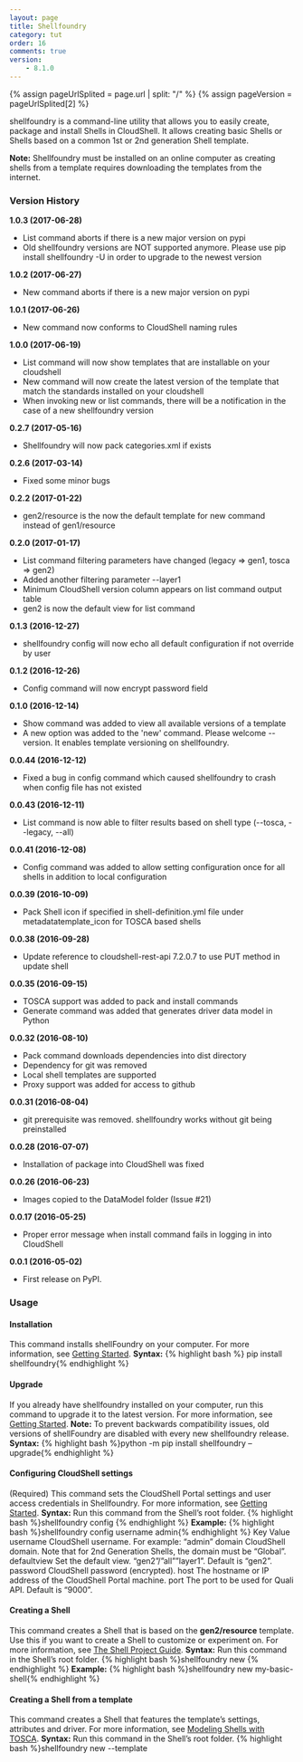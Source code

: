 ```yaml
---
layout: page
title: Shellfoundry
category: tut
order: 16
comments: true
version:
    - 8.1.0
---
```

{% assign pageUrlSplited = page.url | split: "/" %}
{% assign pageVersion = pageUrlSplited[2] %}


shellfoundry is a command-line utility that allows you to easily create, package and install Shells in CloudShell.  It allows creating basic Shells or Shells based on a common 1st or 2nd generation Shell template. 

**Note:** Shellfoundry must be installed on an online computer as creating shells from a template requires downloading the templates from the internet.


### Version History
**1.0.3 (2017-06-28)**
* List command aborts if there is a new major version on pypi
* Old shellfoundry versions are NOT supported anymore. Please use pip install shellfoundry -U in order to upgrade to the newest version

**1.0.2 (2017-06-27)**
* New command aborts if there is a new major version on pypi

**1.0.1 (2017-06-26)**
* New command now conforms to CloudShell naming rules

**1.0.0 (2017-06-19)**
* List command will now show templates that are installable on your cloudshell
* New command will now create the latest version of the template that match the standards installed on your cloudshell
* When invoking new or list commands, there will be a notification in the case of a new shellfoundry version

**0.2.7 (2017-05-16)**
* Shellfoundry will now pack categories.xml if exists

**0.2.6 (2017-03-14)**
* Fixed some minor bugs

**0.2.2 (2017-01-22)**
* gen2/resource is the now the default template for new command instead of gen1/resource

**0.2.0 (2017-01-17)**
* List command filtering parameters have changed (legacy => gen1, tosca => gen2)
* Added another filtering parameter --layer1
* Minimum CloudShell version column appears on list command output table
* gen2 is now the default view for list command

**0.1.3 (2016-12-27)**
* shellfoundry config will now echo all default configuration if not override by user

**0.1.2 (2016-12-26)**
* Config command will now encrypt password field

**0.1.0 (2016-12-14)**
* Show command was added to view all available versions of a template
* A new option was added to the 'new' command. Please welcome --version. It enables template versioning on shellfoundry.

**0.0.44 (2016-12-12)**
* Fixed a bug in config command which caused shellfoundry to crash when config file has not existed

**0.0.43 (2016-12-11)**
* List command is now able to filter results based on shell type (--tosca, --legacy, --all)

**0.0.41 (2016-12-08)**
* Config command was added to allow setting configuration once for all shells in addition to local configuration

**0.0.39 (2016-10-09)**
* Pack Shell icon if specified in shell-definition.yml file under metadatatemplate_icon for TOSCA based shells

**0.0.38 (2016-09-28)**
* Update reference to cloudshell-rest-api 7.2.0.7 to use PUT method in update shell

**0.0.35 (2016-09-15)**
* TOSCA support was added to pack and install commands
* Generate command was added that generates driver data model in Python

**0.0.32 (2016-08-10)**
* Pack command downloads dependencies into dist directory
* Dependency for git was removed
* Local shell templates are supported
* Proxy support was added for access to github

**0.0.31 (2016-08-04)**
* git prerequisite was removed. shellfoundry works without git being preinstalled

**0.0.28 (2016-07-07)**
* Installation of package into CloudShell was fixed

**0.0.26 (2016-06-23)**
* Images copied to the DataModel folder (Issue #21)

**0.0.17 (2016-05-25)**
* Proper error message when install command fails in logging in into CloudShell

**0.0.1 (2016-05-02)**
* First release on PyPI.

### Usage

#### Installation
This command installs shellFoundry on your computer. For more information, see [Getting Started]({{site.baseurl}}/shells/{{pageVersion}}/getting-started.html).
**Syntax:**
{% highlight bash %} pip install shellfoundry{% endhighlight %}


#### Upgrade
If you already have shellfoundry installed on your computer, run this command to upgrade it to the latest version. For more information, see [Getting Started]({{site.baseurl}}/shells/{{pageVersion}}/getting-started.html).
**Note:** To prevent backwards compatibility issues, old versions of shellFoundry are disabled with every new shellfoundry release.
**Syntax:**
{% highlight bash %}python -m pip install shellfoundry –upgrade{% endhighlight %}

#### Configuring CloudShell settings
(Required) This command sets the CloudShell Portal settings and user access credentials in Shellfoundry. For more information, see [Getting Started]({{site.baseurl}}/shells/{{pageVersion}}/getting-started.html). 
**Syntax:**
Run this command from the Shell’s root folder.
{% highlight bash %}shellfoundry config <key name> <key value>{% endhighlight %}
**Example:**
{% highlight bash %}shellfoundry config username admin{% endhighlight %}
Key	Value
username	CloudShell username. For example: “admin”
domain	CloudShell domain. 
Note that for 2nd Generation Shells, the domain must be “Global”.
defaultview	Set the default view. 
“gen2”/”all””layer1”. Default is “gen2”.
password	CloudShell password (encrypted).
host	The hostname or IP address of the CloudShell Portal machine. 
port	The port to be used for Quali API. Default is “9000”.

#### Creating a Shell
This command creates a Shell that is based on the **gen2/resource** template. Use this if you want to create a Shell to customize or experiment on. For more information, see [The Shell Project Guide]({{site.baseurl}}/shells/{{pageVersion}}/the-shell-project.html).
**Syntax:**
Run this command in the Shell’s root folder.
{% highlight bash %}shellfoundry new <Shell-name>{% endhighlight %}
**Example:**
{% highlight bash %}shellfoundry new my-basic-shell{% endhighlight %}

#### Creating a Shell from a template
This command creates a Shell that features the template’s settings, attributes and driver. For more information, see [Modeling Shells with TOSCA]({{site.baseurl}}/shells/{{pageVersion}}/modeling-the-shell.html).
**Syntax:**
Run this command in the Shell’s root folder.
{% highlight bash %}shellfoundry new <Shell-name> --template <template>{% endhighlight %}
**Example:**
{% highlight bash %}shellfoundry new my-switch-g2 --template=gen2/networking/switch{% endhighlight %}

**Note:** This command creates a Shell that is based on the latest version of the specified template, which is supported by your CloudShell version. However, you can also create a Shell based on a different version of the template, by adding `--version <version_number>` to the command. 

#### Listing available Shell templates
This command lists the 1st and 2nd generation Shell templates you can use for your new Shell. For more information, see [Modeling Shells with TOSCA]({{site.baseurl}}/shells/{{pageVersion}}/modeling-the-shell.html).
**Syntax:**
Shellfoundry list
To view templates of a specific type, add the appropriate flag to the command: `--gen1`, `--gen2`, `--layer1`, `--all` (lists all available templates).

#### Listing versions of a Shell template
To display a list of the versions for a given template, run the following in command-line:
{% highlight bash %}shellfoundry show <template_name>{% endhighlight %}
The versions are displayed in descending order from latest to earliest.

#### Packaging a Shell
This command packs the shell's source code, data model and configuration into a ZIP package, which can be uploaded into CloudShell. For additional information, see [Deploying to Production]({{site.baseurl}}/shells/{{pageVersion}}/deploying-to-production.html).
**Syntax:**
Run this command from the Shell’s root folder.
{% highlight bash %}shellfoundry pack{% endhighlight %}
A ZIP package is created in the Shell’s *dist* directory with the name "nutshell.zip".
**Note:** The `pack` command requires the presence of a *shell.yml* file, which is created by default in Shells created using shellfoundry. However, if your shell was created elsewhere, make sure to add a *shell.yml* file with the following structure:
`###shell.yml
 shell:
    name: nutshell`

#### Packaging and importing a Shell into CloudShell
This command creates a distributable zip file for the Shell and imports it into CloudShell using the CloudShell Portal and user defined by the `shellfoundry configure` command. For more information, see [Getting Started]({{site.baseurl}}/shells/{{pageVersion}}/getting-started.html).
**Syntax:**
Run this command from the Shell’s root folder.
{% highlight bash %}shellfoundry install{% endhighlight %}

#### Creating the Shell’s data model file
The shell’s data model (*data_model.py* file) consists of the standard specifications and the extended data model, which is defined in the *shell-definition.yaml* file. When creating a new Shell, you will also need to import its data model. For additional information, see [Managing the Shell’s Data Model]({{site.baseurl}}/shells/{{pageVersion}}/generating-shell-data-model.html).
**Syntax:**
Run this command from the Shell’s root folder.
{% highlight bash %}shellfoundry generate{% endhighlight %}
